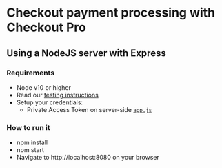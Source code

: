 # Checkout payment processing with Checkout Pro

## Using a NodeJS server with Express

### Requirements
- Node v10 or higher
- Read our [testing instructions](https://www.mercadopago.com/developers/en/guides/online-payments/checkout-pro/test-integration)
- Setup your credentials: 
  - Private Access Token on server-side [`app.js`](https://github.com/mercadopago/checkout-payment/tree/master/server/node/server.js#L6)

### How to run it
- npm install
- npm start
- Navigate to http://localhost:8080 on your browser
